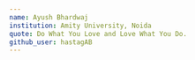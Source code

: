 ```yaml
---
name: Ayush Bhardwaj 
institution: Amity University, Noida 
quote: Do What You Love and Love What You Do.
github_user: hastagAB
---
```

